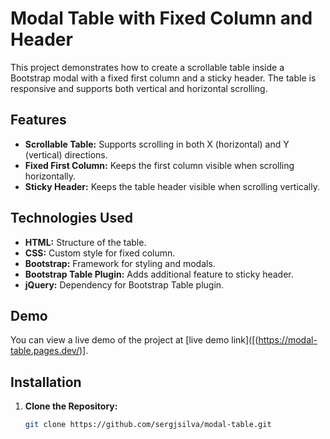 # Modal Table with Fixed Column and Header

This project demonstrates how to create a scrollable table inside a Bootstrap modal with a fixed first column and a sticky header. The table is responsive and supports both vertical and horizontal scrolling.

## Features

- **Scrollable Table:** Supports scrolling in both X (horizontal) and Y (vertical) directions.
- **Fixed First Column:** Keeps the first column visible when scrolling horizontally.
- **Sticky Header:** Keeps the table header visible when scrolling vertically.

## Technologies Used

- **HTML:** Structure of the table.
- **CSS:** Custom style for fixed column.
- **Bootstrap:** Framework for styling and modals.
- **Bootstrap Table Plugin:** Adds additional feature to sticky header.
- **jQuery:** Dependency for Bootstrap Table plugin.

## Demo

You can view a live demo of the project at [live demo link]([(https://modal-table.pages.dev/)].


## Installation

1. **Clone the Repository:**
   ```sh
   git clone https://github.com/sergjsilva/modal-table.git
